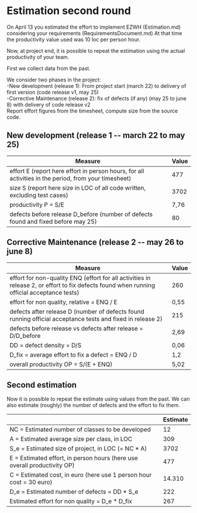 # Estimation second round

On April 13 you estimated the effort to implement EZWH (Estimation.md) considering your requirements (RequirementsDocument.md)
At that time the productivity value used was 10 loc per person hour.   

Now, at project end, it is possible to repeat the 
estimation using the actual productivity of your team.


First we collect data from the past.   

We consider two phases in the project: <br>
-New development (release 1): From project start (march 22) to delivery of first version (code release v1, may 25) <br>
-Corrective Maintenance (release 2): fix of defects (if any)  (may 25 to june 8) with delivery of code release v2  <br>
Report effort figures from the timesheet, compute size from the source code.

## New development (release 1  -- march 22 to may 25)
| Measure| Value |
|---|---|
|effort E (report here effort in person hours, for all activities in the period, from your timesheet)  |477|
|size S (report here size in LOC of all code written, excluding test cases)  |3702|
|productivity P = S/E |7,76|
|defects before release D_before (number of defects found and fixed before may 25) |80|



## Corrective Maintenance (release 2 -- may 26 to june 8)

| Measure | Value|
|---|---|
| effort for non-quality ENQ (effort for all activities in release 2, or effort to fix defects found when running official acceptance tests) |260|
| effort for non quality, relative = ENQ / E |0,55|
|defects after release D (number of defects found running official acceptance tests and  fixed in release 2) |215|
| defects before release vs defects after release = D/D_before |2,69|
|DD = defect density = D/S|0,06|
|D_fix = average effort to fix a defect = ENQ / D |1,2|
|overall productivity OP = S/(E + ENQ)|5,02|

## Second estimation

Now it is possible to repeat the estimate using values from the past. We can also estimate (roughly) the number of defects and the effort to fix them.

|             | Estimate                        |             
| ----------- | ------------------------------- |  
| NC =  Estimated number of classes to be developed        |                      12   |             
|  A = Estimated average size per class, in LOC                     |                 309          | 
| S_e = Estimated size of project, in LOC (= NC * A)                  |                   3702             |
| E = Estimated effort, in person hours (here use overall productivity OP)  |                    477              |   
| C = Estimated cost, in euro (here use 1 person hour cost = 30 euro)                   |    14.310    | 
| D_e = Estimated number of defects = DD * S_e|222|
| Estimated effort for non quality = D_e * D_fix |267|
